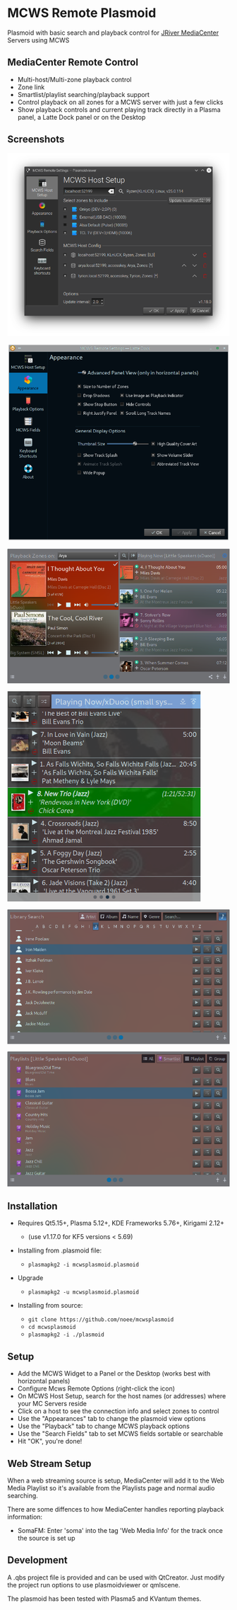 ﻿MCWS Remote Plasmoid
============

Plasmoid with basic search and playback control for [JRiver MediaCenter](http://jriver.com) Servers using MCWS

MediaCenter Remote Control
--------------
* Multi-host/Multi-zone playback control
* Zone link
* Smartlist/playlist searching/playback support
* Control playback on all zones for a MCWS server with just a few clicks
* Show playback controls and current playing track directly in a Plasma panel,
a Latte Dock panel or on the Desktop

Screenshots
--------------
![](screenshots/confighost.png)

![](screenshots/configapp.png)

![](screenshots/zones.png)

![](screenshots/playlist.png)

![](screenshots/lookups.png)

![](screenshots/playlists.png)


Installation
--------------
*  Requires Qt5.15+, Plasma 5.12+, KDE Frameworks 5.76+, Kirigami 2.12+
    * (use v1.17.0 for KF5 versions < 5.69)

*  Installing from .plasmoid file:
    * `plasmapkg2 -i mcwsplasmoid.plasmoid`

*  Upgrade
    * `plasmapkg2 -u mcwsplasmoid.plasmoid`

*  Installing from source:
    * `git clone https://github.com/noee/mcwsplasmoid`
    * `cd mcwsplasmoid`
    * `plasmapkg2 -i ./plasmoid`

Setup
--------------
*  Add the MCWS Widget to a Panel or the Desktop (works best with horizontal panels)
*  Configure Mcws Remote Options (right-click the icon)
*  On MCWS Host Setup, search for the host names (or addresses) where your MC Servers reside
*  Click on a host to see the connection info and select zones to control
*  Use the "Appearances" tab to change the plasmoid view options
*  Use the "Playback" tab to change MCWS playback options
*  Use the "Search Fields" tab to set MCWS fields sortable or searchable
*  Hit "OK", you're done!

Web Stream Setup
--------------
When a web streaming source is setup,
MediaCenter will add it to the Web Media Playlist so it's available from the Playlists
page and normal audio searching.

There are some diffences to how MediaCenter handles reporting playback information:

*  SomaFM: Enter 'soma' into the tag 'Web Media Info' for the track once the source is set up

Development
--------------
A .qbs project file is provided and can be used with QtCreator.  Just modify the
project run options to use plasmoidviewer or qmlscene.

The plasmoid has been tested with Plasma5 and KVantum themes.
